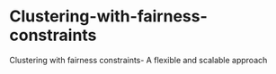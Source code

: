 # Clustering-with-fairness-constraints
Clustering with fairness constraints- A flexible and scalable approach
